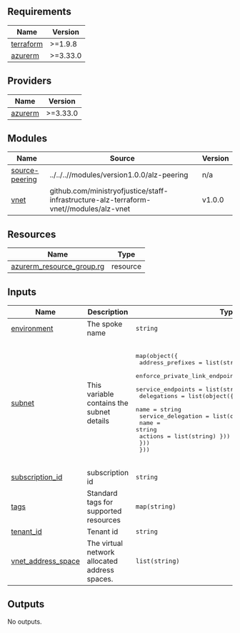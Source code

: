 <!-- BEGIN_TF_DOCS -->

## Requirements

| Name                                                                     | Version  |
| ------------------------------------------------------------------------ | -------- |
| <a name="requirement_terraform"></a> [terraform](#requirement_terraform) | >=1.9.8  |
| <a name="requirement_azurerm"></a> [azurerm](#requirement_azurerm)       | >=3.33.0 |

## Providers

| Name                                                         | Version  |
| ------------------------------------------------------------ | -------- |
| <a name="provider_azurerm"></a> [azurerm](#provider_azurerm) | >=3.33.0 |

## Modules

| Name                                                                          | Source                                                                                 | Version |
| ----------------------------------------------------------------------------- | -------------------------------------------------------------------------------------- | ------- |
| <a name="module_source-peering"></a> [source-peering](#module_source-peering) | ../../..//modules/version1.0.0/alz-peering                                             | n/a     |
| <a name="module_vnet"></a> [vnet](#module_vnet)                               | github.com/ministryofjustice/staff-infrastructure-alz-terraform-vnet//modules/alz-vnet | v1.0.0  |

## Resources

| Name                                                                                                                        | Type     |
| --------------------------------------------------------------------------------------------------------------------------- | -------- |
| [azurerm_resource_group.rg](https://registry.terraform.io/providers/hashicorp/azurerm/latest/docs/resources/resource_group) | resource |

## Inputs

| Name                                                                                    | Description                                   | Type                                                                                                                                                                                                                                                                                                                 | Default                                                                                                                                                                                                                                                                   | Required |
| --------------------------------------------------------------------------------------- | --------------------------------------------- | -------------------------------------------------------------------------------------------------------------------------------------------------------------------------------------------------------------------------------------------------------------------------------------------------------------------- | ------------------------------------------------------------------------------------------------------------------------------------------------------------------------------------------------------------------------------------------------------------------------- | :------: |
| <a name="input_environment"></a> [environment](#input_environment)                      | The spoke name                                | `string`                                                                                                                                                                                                                                                                                                             | `"pr"`                                                                                                                                                                                                                                                                    |    no    |
| <a name="input_subnet"></a> [subnet](#input_subnet)                                     | This variable contains the subnet details     | <pre>map(object({<br> address_prefixes = list(string)<br> enforce_private_link_endpoint_network_policies = bool<br> service_endpoints = list(string)<br> delegations = list(object({<br> name = string<br> service_delegation = list(object({<br> name = string<br> actions = list(string) }))<br> }))<br> }))</pre> | <pre>{<br> "testsubnet1": {<br> "address_prefixes": [<br> "192.168.1.0/28"<br> ],<br> "delegations": [],<br> "enforce_private_link_endpoint_network_policies": false,<br> "service_endpoints": [<br> "Microsoft.Storage",<br> "Microsoft.KeyVault"<br> ]<br> }<br>}</pre> |    no    |
| <a name="input_subscription_id"></a> [subscription_id](#input_subscription_id)          | subscription id                               | `string`                                                                                                                                                                                                                                                                                                             | `"4b068872-d9f3-41bc-9c34-ffac17cf96d6"`                                                                                                                                                                                                                                  |    no    |
| <a name="input_tags"></a> [tags](#input_tags)                                           | Standard tags for supported resources         | `map(string)`                                                                                                                                                                                                                                                                                                        | `{}`                                                                                                                                                                                                                                                                      |    no    |
| <a name="input_tenant_id"></a> [tenant_id](#input_tenant_id)                            | Tenant id                                     | `string`                                                                                                                                                                                                                                                                                                             | `"0bb413d7-160d-4839-868a-f3d46537f6af"`                                                                                                                                                                                                                                  |    no    |
| <a name="input_vnet_address_space"></a> [vnet_address_space](#input_vnet_address_space) | The virtual network allocated address spaces. | `list(string)`                                                                                                                                                                                                                                                                                                       | <pre>[<br> "192.168.1.0/24"<br>]</pre>                                                                                                                                                                                                                                    |    no    |

## Outputs

No outputs.

<!-- END_TF_DOCS -->
